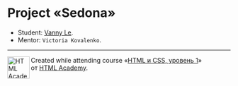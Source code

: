 # Project «Sedona»

* Student: [Vanny Le](https://up.htmlacademy.ru/htmlcss/26/user/1163991).
* Mentor: `Victoria Kovalenko`.

---

<a href="https://htmlacademy.ru/intensive/htmlcss"><img align="left" width="50" height="50" alt="HTML Academy" src="https://up.htmlacademy.ru/static/img/intensive/htmlcss/logo-for-github-2.png"></a>

Created while attending course «[HTML и CSS, уровень 1](https://htmlacademy.ru/intensive/htmlcss)» от [HTML Academy](https://htmlacademy.ru).
